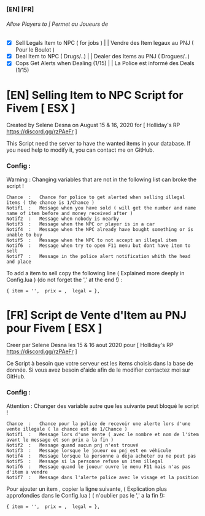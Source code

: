 ### [EN]  [FR] 

###### Allow Players to | Permet au Joueurs de 
- [x] Sell Legals Item to NPC ( for jobs )  	| | Vendre des Item legaux au PNJ ( Pour le Boulot )
- [x] Deal Item to NPC ( Drugs/..)          	| | Dealer des Items au PNJ ( Drogues/..)
- [x] Cops Get Alerts when Dealing (1/15)   	| | La Police est informé des Deals (1/15)

# [EN] Selling Item to NPC Script for Fivem [ ESX ]
Created by Selene Desna on August 15 & 16, 2020 for [ Holliday's RP https://discord.gg/rzPAeFr ]

This Script need the server to have the wanted items in your database.
If you need help to modify it, you can contact me on GitHub.

### Config :
Warning : Changing variables that are not in the following list can broke the script !
```
Chance  :   Chance for police to get alerted when selling illegal items ( the chance is 1/Chance )
Notif1  :   Message when you have sold ( will get the number and name name of item before and money received after )
Notif2  :   Message when nobody is nearby
Notif3  :   Message when the NPC or player is in a car
Notif4  :   Message when the NPC already have bought something or is unable to buy
Notif5  :   Message when the NPC to not accept an illegal item
Notif6  :   Message when try to open F11 menu but dont have item to sell
Notif7  :   Message in the police alert notification whith the head and place
```
To add a item to sell copy the following line ( Explained more deeply in Config.lua )
(do not forget the ',' at the end !) :
```
{ item = '',  prix = ,  legal = },
```




# [FR] Script de Vente d'Item au PNJ pour Fivem [ ESX ]
Creer par Selene Desna les 15 & 16 aout 2020 pour [ Holliday's RP https://discord.gg/rzPAeFr ]

Ce Script à besoin que votre serveur est les items choisis dans la base de donnée.
Si vous avez besoin d'aide afin de le modifier contactez moi sur GitHub.

### Config :
Attention : Changer des variable autre que les suivante peut bloqué le script !
```
Chance  :   Chance pour la police de recevoir une alerte lors d'une vente illegale ( la chance est de 1/Chance )
Notif1  :   Message lors d'une vente ( avec le nombre et nom de l'item avant le message et son prix a la fin )
Notif2  :   Message quand aucun pnj n'est trouvé
Notif3  :   Message lorsque le joueur ou pnj est en véhicule
Notif4  :   Message lorsque la personne a deja acheter ou ne peut pas
Notif5  :   Message si la personne refuse un item illegal
Notif6  :   Message quand le joueur ouvre le menu F11 mais n'as pas d'item a vendre
Notif7  :   Message dans l'alerte police avec le visage et la position
```
Pour ajouter un item	, copier la ligne suivante, ( Explication plus approfondies dans le Config.lua )
( n'oublier pas le ',' a la fin !):
```
{ item = '',  prix = ,  legal = },
```
